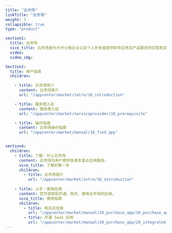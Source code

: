 ```yaml
---
title: "云市场"
linkTitle: "云市场"
weight: 1
collapsible: true
type: "product"

section1:
  title: 云市场
  vice_title: 云市场是为大中小微企业以及个人开发者提供软件应用及产品服务的交易和交付平台，聚合了不同领域类别的优质服务商，为用户降低数字化成本，让用户可轻松查找、测试、购买与部署所需的应用和服务。
  video: 
  video_img: 

Section2:
  title: 用户指南
  children:

    - title: 云市场简介
      content: 云市场简介
      url: "/appcenter/market/intro/10_introduction"

    - title: 服务商入驻
      content: 服务商入驻
      url: "/appcenter/market/serviceprovider/10_prerequisite"

    - title: 操作指南
      content: 云市场操作指南
      url: "/appcenter/market/manual/10_find_app"


section4:
  children:
    - title: 了解：什么云市场
      content: 云市场为用户提供各类丰富点应用服务。
      vice_title: 了解的第一步
      children:
        - title: 云市场简介
          url: "/appcenter/market/intro/10_introduction"
      
    - title: 上手：使用应用
      content: 您可获取到开通、购买、使用云市场的应用。
      vice_title: 使用指南
      children: 
        - title: 购买云应用
          url: "/appcenter/market/manual/20_purchase_app/10_purchase_app"
        - title: 开通 SaaS 应用
          url: "/appcenter/market/manual/20_purchase_app/20_integrated_app"
---
```



<!-- type: "product" 这个参数表明这是一个产品index页面 -->
<!-- section1 为产品index页面 主标题 副标题 video  video_img为视频图片  -->
<!-- section2 为产品index页面 第一个大块的用户文档配置  -->
<!-- section3 为产品index页面 第二个大块的开发者文档配置  -->
<!-- section4 为产品index页面 第三个大块的学习路径配置  -->